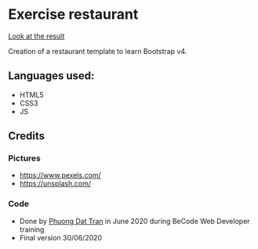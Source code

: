 # Exercise restaurant

[Look at the result](https://phuongdattran.github.io/Exercice-restaurant/)

Creation of a restaurant template to learn Bootstrap v4.

## Languages used:

- HTML5
- CSS3
- JS

## Credits

### Pictures

- https://www.pexels.com/
- https://unsplash.com/

### Code

- Done by [Phuong Dat Tran](https://github.com/phuongdattran) in June 2020 during BeCode Web Developer training
- Final version 30/06/2020

